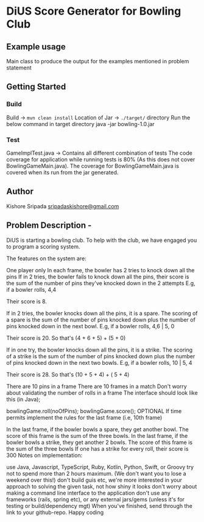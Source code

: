 # DiUS Score Generator for Bowling Club

## Example usage
Main class to produce the output for the examples mentioned in problem statement

## Getting Started

### Build

Build ->  `mvn clean install`
Location of Jar -> `./target/` directory
Run the below command in target directory 
java -jar bowling-1.0.jar

### Test
GameImplTest.java -> Contains all different combination of tests
The code coverage for application while running tests is 80% (As this does not cover BowlingGameMain.java). The coverage for BowlingGameMain.java is covered when its run from the jar generated.

## Author

Kishore Sripada <sripadaskishore@gmail.com>

## Problem Description - 

DiUS is starting a bowling club. To help with the club, we have engaged you to program a scoring system.

The features on the system are:
 
One player only
In each frame, the bowler has 2 tries to knock down all the pins
If in 2 tries, the bowler fails to knock down all the pins, their score is the sum of the number of pins they've knocked down in the 2 attempts
E.g, if a bowler rolls, 4,4

Their score is 8.

If in 2 tries, the bowler knocks down all the pins, it is a spare. The scoring of a spare is the sum of the number of pins knocked down plus the number of pins knocked down in the next bowl.
E.g, if a bowler rolls, 4,6 | 5, 0

Their score is 20. So that's (4 + 6 + 5) + (5 + 0)

If in one try, the bowler knocks down all the pins, it is a strike. The scoring of a strike is the sum of the number of pins knocked down plus the number of pins knocked down in the next two bowls.
E.g, if a bowler rolls, 10 | 5, 4

Their score is 28. So that's (10 + 5 + 4) + ( 5 + 4)

There are 10 pins in a frame
There are 10 frames in a match
Don't worry about validating the number of rolls in a frame
The interface should look like this (in Java);

bowlingGame.roll(noOfPins);
bowlingGame.score();
OPTIONAL
If time permits implement the rules for the last frame (i.e, 10th frame)

In the last frame, if the bowler bowls a spare, they get another bowl. The score of this frame is the sum of the three bowls.
In the last frame, if the bowler bowls a strike, they get another 2 bowls. The score of this frame is the sum of the three bowls
If one has a strike for every roll, their score is 300
Notes on implementation:

use Java, Javascript, TypeScript, Ruby, Kotlin, Python, Swift, or Groovy
try not to spend more than 2 hours maximum. (We don't want you to lose a weekend over this!)
don't build guis etc, we're more interested in your approach to solving the given task, not how shiny it looks
don't worry about making a command line interface to the application
don't use any frameworks (rails, spring etc), or any external jars/gems (unless it's for testing or build/dependency mgt)
When you've finished, send through the link to your github-repo. Happy coding